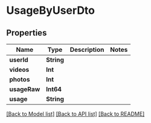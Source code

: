 # UsageByUserDto

## Properties
Name | Type | Description | Notes
------------ | ------------- | ------------- | -------------
**userId** | **String** |  | 
**videos** | **Int** |  | 
**photos** | **Int** |  | 
**usageRaw** | **Int64** |  | 
**usage** | **String** |  | 

[[Back to Model list]](../README.md#documentation-for-models) [[Back to API list]](../README.md#documentation-for-api-endpoints) [[Back to README]](../README.md)


